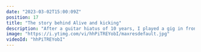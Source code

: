 ```yaml
---
date: "2023-03-02T15:00:09Z"
position: 17
title: "The story behind Alive and kicking"
description: "After a guitar hiatus of 10 years, I played a gig in front of 1000 people, without a band, all on my own. The browser controlled everything, from the backing tracks to the visualization, to the guitar amp presets. Users could live-vote on which song I played next.\n\nTech used:\n* Vue.js\n* Nuxtjs\n* Pinia\n* Vercel\n* Supabase\n* Webmidi.js\n* Cloudinary\n\nFollow me here:\nWebsite: https://timbenniks.dev\nTwitter: https://twitter.com/timbenniks\nGithub: https://github.com/timbenniks"
image: "https://i.ytimg.com/vi/hhPiTREYobI/maxresdefault.jpg"
videoId: "hhPiTREYobI"
---
```


